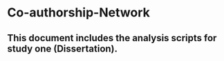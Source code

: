 # Co-authorship-Network
## This document includes the analysis scripts for study one (Dissertation).
